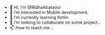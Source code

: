 - 👋 Hi, I’m @RidhaAbataoui
- 👀 I’m interested in Mobile development.
- 🌱 I’m currently learning  Kotlin
- 💞️ I’m looking to collaborate on some project..
- 📫 How to reach me ...

<!---
RidhaAbataoui/RidhaAbataoui is a ✨ special ✨ repository because its `README.md` (this file) appears on your GitHub profile.
You can click the Preview link to take a look at your changes.
--->
